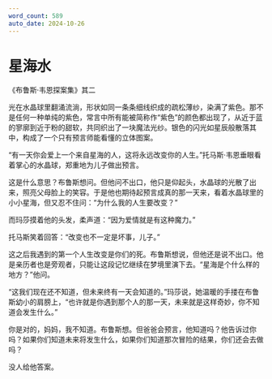 ```yaml
---
word_count: 589
auto_date: 2024-10-26
---
```


# 星海水

《布鲁斯·韦恩探案集》其二

光在水晶球里翻涌流淌，形状如同一条条细线织成的疏松薄纱，染满了紫色。那不是任何一种单纯的紫色，常言中所有能被简称作“紫色”的颜色都出现了，从近于蓝的寥廓到近于粉的甜软，共同织出了一块魔法光纱。银色的闪光如星辰般散落其中，构成了一个只有预言师能看懂的立体图案。

“有一天你会爱上一个来自星海的人，这将永远改变你的人生。”托马斯·韦恩垂眼看着掌心的水晶球，郑重地为儿子做出预言。

这是什么意思？布鲁斯想问。但他问不出口，他只是仰起头，水晶球的光散了出来，照亮父母脸上的笑容。于是他也期待起预言成真的那一天来，看着水晶球里的小小星海，但又忍不住问：“为什么我的人生要改变？”

而玛莎摸着他的头发，柔声道：“因为爱情就是有这种魔力。”

托马斯笑着回答：“改变也不一定是坏事，儿子。”

这之后我遇到的第一个人生改变是你们的死。布鲁斯想说，但他还是说不出口。他是亲历者也是旁观者，只能让这段记忆继续在梦境里演下去。“星海是个什么样的地方？”他问。

“这我们现在还不知道，但未来终有一天会知道的。”玛莎说，她温暖的手搂在布鲁斯幼小的肩膀上，“也许就是你遇到那个人的那一天，未来就是这样奇妙，你不知道会发生什么。”

你是对的，妈妈，我不知道。布鲁斯想。但爸爸会预言，他知道吗？他告诉过你吗？如果你们知道未来将发生什么，如果你们知道那次冒险的结果，你们还会去做吗？

没人给他答案。
